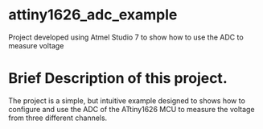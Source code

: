 # attiny1626_adc_example
Project developed using Atmel Studio 7 to show how to use the ADC to measure voltage

# Brief Description of this project.
The project is a simple, but intuitive example designed to shows how to configure and use 
the ADC of the ATtiny1626 MCU to measure the voltage from three different channels.

